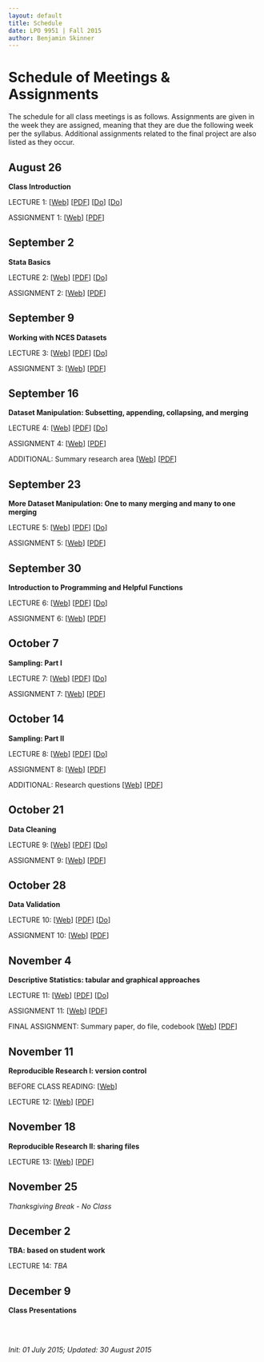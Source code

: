 ```yaml
---
layout: default
title: Schedule
date: LPO 9951 | Fall 2015
author: Benjamin Skinner
---
```


# Schedule of Meetings & Assignments

The schedule for all class meetings is as follows. Assignments are given in the week they are assigned, meaning that they are due the following week per the syllabus. Additional assignments related to the final project are also listed as they occur.

## August 26

**Class Introduction**  

LECTURE 1: [[Web](https://cdn.rawgit.com/btskinner/lpo9951/5cfc341f1ec7af1ca673277025afa9622bd25e80/lecture/lecture1_introduction.html)] [[PDF](https://github.com/btskinner/lpo9951/raw/master/lecture/lecture1_introduction.pdf)] [[Do](https://github.com/btskinner/lpo9951/raw/master/do/lecture1_introduction.do)] [[Do](https://github.com/btskinner/lpo9951/raw/master/do/lecture1_introduction_hello.do)]     

ASSIGNMENT 1: [[Web](https://cdn.rawgit.com/btskinner/lpo9951/master/assignments/assignment1.html)] [[PDF](https://github.com/btskinner/lpo9951/raw/master/assignments/assignment1.pdf)]  


## September 2

**Stata Basics**

LECTURE 2: [[Web](https://cdn.rawgit.com/btskinner/lpo9951/master/lecture/lecture2_stata_basics.html)] [[PDF](https://github.com/btskinner/lpo9951/raw/master/lecture/lecture2_stata_basics.pdf)] [[Do](https://github.com/btskinner/lpo9951/raw/master/do/lecture2_stata_basics.do)]     

ASSIGNMENT 2: [[Web](https://cdn.rawgit.com/btskinner/lpo9951/master/assignments/assignment2.html)] [[PDF](https://github.com/btskinner/lpo9951/raw/master/assignments/assignment2.pdf)]  


## September 9

**Working with NCES Datasets**

LECTURE 3: [[Web](https://cdn.rawgit.com/btskinner/lpo9951/5cfc341f1ec7af1ca673277025afa9622bd25e80/lecture/lecture3_nces_datasets.html)]  [[PDF](https://github.com/btskinner/lpo9951/raw/master/lecture/lecture3_nces_datasets.pdf)] [[Do](https://github.com/btskinner/lpo9951/raw/master/do/lecture3_nces_datasets.do)]    

ASSIGNMENT 3: [[Web](https://cdn.rawgit.com/btskinner/lpo9951/master/assignments/assignment3.html)] [[PDF](https://github.com/btskinner/lpo9951/raw/master/assignments/assignment3.pdf)]

## September 16

**Dataset Manipulation: Subsetting, appending, collapsing, and merging**

LECTURE 4: [[Web](https://cdn.rawgit.com/btskinner/lpo9951/3a47c7e770b9a15ce289d354de74daaf33bc7444/lecture/lecture4_dataset_manipulation.html)]  [[PDF](https://github.com/btskinner/lpo9951/raw/master/lecture/lecture4_dataset_manipulation.pdf)] [[Do](https://github.com/btskinner/lpo9951/raw/master/do/lecture4_dataset_manipulation.do)]   

ASSIGNMENT 4: [[Web](https://cdn.rawgit.com/btskinner/lpo9951/master/assignments/assignment4.html)] [[PDF](https://github.com/btskinner/lpo9951/raw/master/assignments/assignment4.pdf)]

ADDITIONAL: Summary research area  [[Web](https://cdn.rawgit.com/btskinner/lpo9951/master/assignments/summary_research_area.html)] [[PDF](https://github.com/btskinner/lpo9951/raw/master/assignments/summary_research_area.pdf)]  


## September 23

**More Dataset Manipulation: One to many merging and many to one merging**

LECTURE 5: [[Web](https://cdn.rawgit.com/btskinner/lpo9951/master/lecture/lecture5_more_dataset_manipulation.html)]  [[PDF](https://github.com/btskinner/lpo9951/raw/master/lecture/lecture5_more_dataset_manipulation.pdf)] [[Do](https://github.com/btskinner/lpo9951/raw/master/do/lecture5_more_dataset_manipulation.do)]   

ASSIGNMENT 5: [[Web](https://cdn.rawgit.com/btskinner/lpo9951/master/assignments/assignment5.html)] [[PDF](https://github.com/btskinner/lpo9951/raw/master/assignments/assignment5.pdf)]  

## September 30

**Introduction to Programming and Helpful Functions**

LECTURE 6: [[Web](https://cdn.rawgit.com/btskinner/lpo9951/a91d18ea927a7c7b66509dcc9672112d14a75f8a/lecture/lecture6_programming.html)]  [[PDF](https://github.com/btskinner/lpo9951/raw/master/lecture/lecture6_programming.pdf)] [[Do](https://github.com/btskinner/lpo9951/raw/master/do/lecture6_programming.do)]   

ASSIGNMENT 6: [[Web](https://cdn.rawgit.com/btskinner/lpo9951/master/assignments/assignment6.html)] [[PDF](https://github.com/btskinner/lpo9951/raw/master/assignments/assignment6.pdf)]  

## October 7

**Sampling: Part I**

LECTURE 7: [[Web](https://cdn.rawgit.com/btskinner/lpo9951/master/lecture/lecture7_sampling_part1.html)]  [[PDF](https://github.com/btskinner/lpo9951/raw/master/lecture/lecture7_sampling_part1.pdf)] [[Do](https://github.com/btskinner/lpo9951/raw/master/do/lecture7_sampling_part1.do)]   

ASSIGNMENT 7: [[Web](https://cdn.rawgit.com/btskinner/lpo9951/master/assignments/assignment7.html)] [[PDF](https://github.com/btskinner/lpo9951/raw/master/assignments/assignment7.pdf)]  

## October 14

**Sampling: Part II**

LECTURE 8: [[Web](https://cdn.rawgit.com/btskinner/lpo9951/master/lecture/lecture8_sampling_part2.html)]  [[PDF](https://github.com/btskinner/lpo9951/raw/master/lecture/lecture8_sampling_part2.pdf)] [[Do](https://github.com/btskinner/lpo9951/raw/master/do/lecture8_sampling_part2.do)]   

ASSIGNMENT 8: [[Web](https://cdn.rawgit.com/btskinner/lpo9951/master/assignments/assignment8.html)] [[PDF](https://github.com/btskinner/lpo9951/raw/master/assignments/assignment8.pdf)]  

ADDITIONAL: Research questions [[Web](https://cdn.rawgit.com/btskinner/lpo9951/master/assignments/research_questions.html)] [[PDF](https://github.com/btskinner/lpo9951/raw/master/assignments/research_questions.pdf)]

## October 21

**Data Cleaning**

LECTURE 9: [[Web](https://cdn.rawgit.com/btskinner/lpo9951/master/lecture/lecture9_cleaning.html)]  [[PDF](https://github.com/btskinner/lpo9951/raw/master/lecture/lecture9_cleaning.pdf)] [[Do](https://github.com/btskinner/lpo9951/raw/master/do/lecture9_cleaning.do)]   

ASSIGNMENT 9: [[Web](https://cdn.rawgit.com/btskinner/lpo9951/master/assignments/assignment9.html)] [[PDF](https://github.com/btskinner/lpo9951/raw/master/assignments/assignment9.pdf)]  

## October 28

**Data Validation**

LECTURE 10: [[Web](https://cdn.rawgit.com/btskinner/lpo9951/master/lecture/lecture10_validation.html)]  [[PDF](https://github.com/btskinner/lpo9951/raw/master/lecture/lecture10_validation.pdf)] [[Do](https://github.com/btskinner/lpo9951/raw/master/do/lecture10_validation.do)]   

ASSIGNMENT 10: [[Web](https://cdn.rawgit.com/btskinner/lpo9951/master/assignments/assignment10.html)] [[PDF](https://github.com/btskinner/lpo9951/raw/master/assignments/assignment10.pdf)]  

## November 4

**Descriptive Statistics: tabular and graphical approaches**

LECTURE 11: [[Web](https://cdn.rawgit.com/btskinner/lpo9951/master/lecture/lecture11_descriptives.html)]  [[PDF](https://github.com/btskinner/lpo9951/raw/master/lecture/lecture11_descriptives.pdf)] [[Do](https://github.com/btskinner/lpo9951/raw/master/do/lecture11_descriptives.do)]   

ASSIGNMENT 11:  [[Web](https://cdn.rawgit.com/btskinner/lpo9951/master/assignments/assignment11.html)] [[PDF](https://github.com/btskinner/lpo9951/raw/master/assignments/assignment11.pdf)]  

FINAL ASSIGNMENT: Summary paper, do file, codebook [[Web](https://cdn.rawgit.com/btskinner/lpo9951/master/assignments/final_project.html)] [[PDF](https://github.com/btskinner/lpo9951/raw/master/assignments/final_project.pdf)]  

## November 11

**Reproducible Research I: version control**

BEFORE CLASS READING: [[Web](http://scfbm.biomedcentral.com/articles/10.1186/1751-0473-8-7)]  

LECTURE 12: [[Web](https://cdn.rawgit.com/btskinner/lpo9951/617ee5e4860b5ed8a46a98f6c0969ba069c96765/lecture/lecture12_represearch_vc.html)] [[PDF](https://github.com/btskinner/lpo9951/raw/master/lecture/lecture12_represearch_vc.pdf)]

## November 18

**Reproducible Research II: sharing files**

LECTURE 13: [[Web](https://cdn.rawgit.com/btskinner/lpo9951/617ee5e4860b5ed8a46a98f6c0969ba069c96765/lecture/lecture13_represearch_sharing.html)] [[PDF](https://github.com/btskinner/lpo9951/raw/master/lecture/lecture13_represearch_sharing.pdf)]


## November 25

*Thanksgiving Break - No Class*


## December 2

**TBA: based on student work**

LECTURE 14: *TBA* 

## December 9

**Class Presentations**


<br><br>

*Init: 01 July 2015; Updated: 30 August 2015*

<br>




